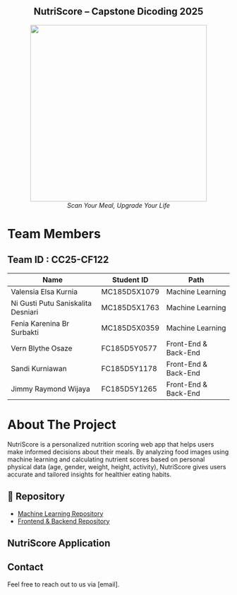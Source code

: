 <div align="center">
  <h2>
    NutriScore – Capstone Dicoding 2025
  </h2>
</div>

<div align="center">
  <img src="https://avatars.githubusercontent.com/u/213302541?s=400&u=da11f034bbf98d0b9f0581b91be7e60a9637e481&v=4" width="400" height="400"><br>
  <i>Scan Your Meal, Upgrade Your Life</i>
</div>

# Team Members
## Team ID : CC25-CF122

| Name                   | Student ID  | Path               |
|------------------------|-------------|--------------------|
| Valensia Elsa Kurnia        | MC185D5X1079 | Machine Learning   |
| Ni Gusti Putu Saniskalita Desniari | MC185D5X1763 | Machine Learning   |
| Fenia Karenina Br Surbakti        | MC185D5X0359 | Machine Learning   |
| Vern Blythe Osaze             | FC185D5Y0577 | Front-End & Back-End    |
| Sandi Kurniawan       | FC185D5Y1178 | Front-End & Back-End |
| Jimmy Raymond Wijaya       | FC185D5Y1265 | Front-End & Back-End |

# About The Project

NutriScore is a personalized nutrition scoring web app that helps users make informed decisions about their meals. By analyzing food images using machine learning and calculating nutrient scores based on personal physical data (age, gender, weight, height, activity), NutriScore gives users accurate and tailored insights for healthier eating habits.

## 📁 Repository

- [Machine Learning Repository](https://github.com/Capstone-NutriScore/Machine-Learning)
- [Frontend & Backend Repository](https://github.com/Capstone-NutriScore/febe)

## NutriScore Application


## Contact

Feel free to reach out to us via [email].

